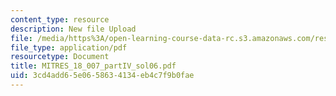 ```yaml
---
content_type: resource
description: New file Upload
file: /media/https%3A/open-learning-course-data-rc.s3.amazonaws.com/res-18-007-calculus-revisited-multivariable-calculus-fall-2011/3cd4add65e0658634134eb4c7f9b0fae_MITRES_18_007_partIV_sol06.pdf
file_type: application/pdf
resourcetype: Document
title: MITRES_18_007_partIV_sol06.pdf
uid: 3cd4add6-5e06-5863-4134-eb4c7f9b0fae
---
```

